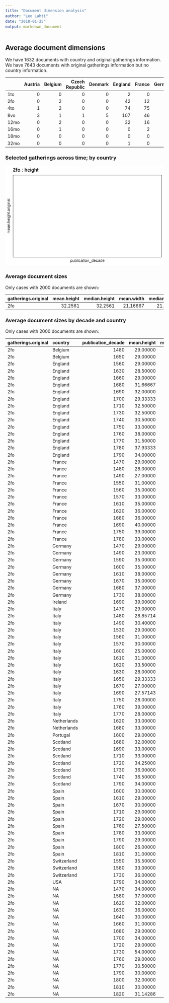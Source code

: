 ```yaml
---
title: "Document dimension analysis"
author: "Leo Lahti"
date: "2018-01-25"
output: markdown_document
---
```



## Average document dimensions 




We have 1632 documents with country and original gatherings information. We have 7643 documents with original gatherings information but no country information.


|     | Austria| Belgium| Czech Republic| Denmark| England| France| Germany| Ireland| Italy| Netherlands| Portugal| Scotland| Spain| Sweden| Switzerland| USA| NA| total|
|:----|-------:|-------:|--------------:|-------:|-------:|------:|-------:|-------:|-----:|-----------:|--------:|--------:|-----:|------:|-----------:|---:|--:|-----:|
|1to  |       0|       0|              0|       0|       2|      0|       0|       0|     0|           0|        0|        0|     0|      0|           0|   0|  2|     4|
|2fo  |       0|       2|              0|       0|      42|     12|      10|       1|    35|           2|        1|       11|    13|      0|           4|   1| 30|   164|
|4to  |       1|       2|              0|       0|      74|     75|      29|       1|    27|           7|        0|       12|     2|      4|           1|   8| 22|   265|
|8vo  |       3|       1|              1|       5|     107|     46|      20|       3|    10|          14|        1|       26|     0|      0|           6|  27| 15|   285|
|12mo |       0|       2|              0|       0|      32|     16|       3|       2|     3|           6|        0|       12|     0|      0|           2|  11|  3|    92|
|16mo |       0|       1|              0|       0|       0|      2|       0|       0|     0|           0|        0|        0|     0|      0|           0|   0|  1|     4|
|18mo |       0|       0|              0|       0|       0|      0|       0|       0|     0|           0|        0|        0|     0|      0|           0|   1|  0|     1|
|32mo |       0|       0|              0|       0|       1|      0|       0|       0|     0|           0|        0|        0|     0|      0|           0|   0|  0|     1|



### Selected gatherings across time; by country

![plot of chunk docsizes-3](figure/docsizes-3-1.png)


### Average document sizes 

Only cases with 2000 documents are shown:


|gatherings.original | mean.height| median.height| mean.width| median.width|   n|
|:-------------------|-----------:|-------------:|----------:|------------:|---:|
|2fo                 |     32.2561|       32.2561|   21.16667|     21.16667| 164|



### Average document sizes by decade and country

Only cases with 2000 documents are shown:


|gatherings.original |country     | publication_decade| mean.height| median.height| mean.width| median.width|  n|
|:-------------------|:-----------|------------------:|-----------:|-------------:|----------:|------------:|--:|
|2fo                 |Belgium     |               1480|    29.00000|      29.00000|        NaN|          NaN|  1|
|2fo                 |Belgium     |               1650|    29.00000|      29.00000|        NaN|          NaN|  1|
|2fo                 |England     |               1560|    29.00000|      29.00000|        NaN|          NaN|  1|
|2fo                 |England     |               1630|    28.50000|      28.50000|        NaN|          NaN|  2|
|2fo                 |England     |               1660|    29.00000|      29.00000|        NaN|          NaN|  1|
|2fo                 |England     |               1680|    31.66667|      31.66667|        NaN|          NaN|  3|
|2fo                 |England     |               1690|    32.00000|      32.00000|        NaN|          NaN|  1|
|2fo                 |England     |               1700|    29.33333|      29.33333|        NaN|          NaN|  3|
|2fo                 |England     |               1710|    32.50000|      32.50000|        NaN|          NaN|  2|
|2fo                 |England     |               1730|    32.50000|      32.50000|        NaN|          NaN|  2|
|2fo                 |England     |               1740|    30.50000|      30.50000|        NaN|          NaN|  2|
|2fo                 |England     |               1750|    33.00000|      33.00000|        NaN|          NaN|  4|
|2fo                 |England     |               1760|    38.00000|      38.00000|        NaN|          NaN|  3|
|2fo                 |England     |               1770|    31.50000|      31.50000|        NaN|          NaN|  2|
|2fo                 |England     |               1780|    37.93333|      37.93333|        NaN|          NaN| 15|
|2fo                 |England     |               1790|    34.00000|      34.00000|        NaN|          NaN|  1|
|2fo                 |France      |               1470|    29.00000|      29.00000|        NaN|          NaN|  1|
|2fo                 |France      |               1480|    28.00000|      28.00000|        NaN|          NaN|  1|
|2fo                 |France      |               1490|    27.00000|      27.00000|        NaN|          NaN|  1|
|2fo                 |France      |               1550|    31.00000|      31.00000|        NaN|          NaN|  1|
|2fo                 |France      |               1560|    35.00000|      35.00000|        NaN|          NaN|  1|
|2fo                 |France      |               1570|    33.00000|      33.00000|        NaN|          NaN|  1|
|2fo                 |France      |               1610|    35.00000|      35.00000|        NaN|          NaN|  1|
|2fo                 |France      |               1620|    36.00000|      36.00000|        NaN|          NaN|  1|
|2fo                 |France      |               1680|    36.00000|      36.00000|        NaN|          NaN|  1|
|2fo                 |France      |               1690|    40.00000|      40.00000|        NaN|          NaN|  1|
|2fo                 |France      |               1750|    39.00000|      39.00000|        NaN|          NaN|  1|
|2fo                 |France      |               1780|    33.00000|      33.00000|        NaN|          NaN|  1|
|2fo                 |Germany     |               1470|    29.00000|      29.00000|        NaN|          NaN|  1|
|2fo                 |Germany     |               1490|    23.00000|      23.00000|       18.0|         18.0|  1|
|2fo                 |Germany     |               1590|    35.00000|      35.00000|        NaN|          NaN|  1|
|2fo                 |Germany     |               1600|    35.00000|      35.00000|        NaN|          NaN|  1|
|2fo                 |Germany     |               1610|    38.00000|      38.00000|        NaN|          NaN|  2|
|2fo                 |Germany     |               1670|    35.00000|      35.00000|        NaN|          NaN|  1|
|2fo                 |Germany     |               1680|    37.00000|      37.00000|        NaN|          NaN|  1|
|2fo                 |Germany     |               1730|    38.00000|      38.00000|        NaN|          NaN|  2|
|2fo                 |Ireland     |               1690|    39.00000|      39.00000|        NaN|          NaN|  1|
|2fo                 |Italy       |               1470|    29.00000|      29.00000|        NaN|          NaN|  1|
|2fo                 |Italy       |               1480|    28.85714|      28.85714|        NaN|          NaN|  7|
|2fo                 |Italy       |               1490|    30.40000|      30.40000|        NaN|          NaN|  5|
|2fo                 |Italy       |               1530|    29.00000|      29.00000|        NaN|          NaN|  1|
|2fo                 |Italy       |               1560|    31.00000|      31.00000|        NaN|          NaN|  1|
|2fo                 |Italy       |               1570|    30.00000|      30.00000|        NaN|          NaN|  1|
|2fo                 |Italy       |               1600|    25.00000|      25.00000|        NaN|          NaN|  1|
|2fo                 |Italy       |               1610|    31.00000|      31.00000|        NaN|          NaN|  1|
|2fo                 |Italy       |               1620|    33.50000|      33.50000|        NaN|          NaN|  2|
|2fo                 |Italy       |               1630|    28.00000|      28.00000|        NaN|          NaN|  1|
|2fo                 |Italy       |               1650|    29.33333|      29.33333|        NaN|          NaN|  3|
|2fo                 |Italy       |               1670|    27.00000|      27.00000|        NaN|          NaN|  1|
|2fo                 |Italy       |               1690|    27.57143|      27.57143|        NaN|          NaN|  7|
|2fo                 |Italy       |               1750|    28.00000|      28.00000|        NaN|          NaN|  1|
|2fo                 |Italy       |               1760|    39.00000|      39.00000|        NaN|          NaN|  1|
|2fo                 |Italy       |               1770|    28.00000|      28.00000|        NaN|          NaN|  1|
|2fo                 |Netherlands |               1620|    33.00000|      33.00000|        NaN|          NaN|  1|
|2fo                 |Netherlands |               1680|    33.00000|      33.00000|        NaN|          NaN|  1|
|2fo                 |Portugal    |               1600|    29.00000|      29.00000|        NaN|          NaN|  1|
|2fo                 |Scotland    |               1680|    32.00000|      32.00000|        NaN|          NaN|  1|
|2fo                 |Scotland    |               1690|    33.00000|      33.00000|        NaN|          NaN|  1|
|2fo                 |Scotland    |               1710|    33.00000|      33.00000|        NaN|          NaN|  1|
|2fo                 |Scotland    |               1720|    34.25000|      34.25000|        NaN|          NaN|  4|
|2fo                 |Scotland    |               1730|    36.00000|      36.00000|        NaN|          NaN|  1|
|2fo                 |Scotland    |               1740|    36.50000|      36.50000|        NaN|          NaN|  2|
|2fo                 |Scotland    |               1790|    34.00000|      34.00000|        NaN|          NaN|  1|
|2fo                 |Spain       |               1600|    30.00000|      30.00000|        NaN|          NaN|  1|
|2fo                 |Spain       |               1610|    29.00000|      29.00000|        NaN|          NaN|  1|
|2fo                 |Spain       |               1670|    30.00000|      30.00000|        NaN|          NaN|  1|
|2fo                 |Spain       |               1710|    29.00000|      29.00000|        NaN|          NaN|  2|
|2fo                 |Spain       |               1720|    29.00000|      29.00000|        NaN|          NaN|  1|
|2fo                 |Spain       |               1760|    27.50000|      27.50000|        NaN|          NaN|  2|
|2fo                 |Spain       |               1780|    33.00000|      33.00000|        NaN|          NaN|  1|
|2fo                 |Spain       |               1790|    29.00000|      29.00000|        NaN|          NaN|  2|
|2fo                 |Spain       |               1800|    26.00000|      26.00000|        NaN|          NaN|  1|
|2fo                 |Spain       |               1810|    31.00000|      31.00000|        NaN|          NaN|  1|
|2fo                 |Switzerland |               1550|    35.50000|      35.50000|        NaN|          NaN|  2|
|2fo                 |Switzerland |               1580|    33.00000|      33.00000|        NaN|          NaN|  1|
|2fo                 |Switzerland |               1730|    36.00000|      36.00000|        NaN|          NaN|  1|
|2fo                 |USA         |               1790|    34.00000|      34.00000|        NaN|          NaN|  1|
|2fo                 |NA          |               1470|    34.00000|      34.00000|        NaN|          NaN|  1|
|2fo                 |NA          |               1580|    37.00000|      37.00000|        NaN|          NaN|  1|
|2fo                 |NA          |               1620|    32.00000|      32.00000|        NaN|          NaN|  1|
|2fo                 |NA          |               1630|    36.00000|      36.00000|        NaN|          NaN|  1|
|2fo                 |NA          |               1640|    30.00000|      30.00000|        NaN|          NaN|  1|
|2fo                 |NA          |               1660|    31.00000|      31.00000|        NaN|          NaN|  2|
|2fo                 |NA          |               1680|    29.00000|      29.00000|        NaN|          NaN|  1|
|2fo                 |NA          |               1700|    34.00000|      34.00000|        NaN|          NaN|  1|
|2fo                 |NA          |               1720|    29.00000|      29.00000|        NaN|          NaN|  1|
|2fo                 |NA          |               1730|    54.00000|      54.00000|        NaN|          NaN|  1|
|2fo                 |NA          |               1760|    29.00000|      29.00000|        NaN|          NaN|  3|
|2fo                 |NA          |               1770|    30.50000|      30.50000|        NaN|          NaN|  2|
|2fo                 |NA          |               1790|    30.00000|      30.00000|        NaN|          NaN|  2|
|2fo                 |NA          |               1800|    32.00000|      32.00000|        NaN|          NaN|  3|
|2fo                 |NA          |               1810|    30.00000|      30.00000|        NaN|          NaN|  2|
|2fo                 |NA          |               1820|    31.14286|      31.14286|       21.8|         21.8|  7|

